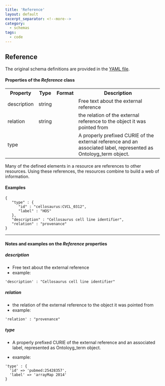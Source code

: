 ```yaml
---
title: 'Reference'
layout: default
excerpt_separator: <!--more-->
category:
  - schemas
tags:
  - code
---
```

## Reference

The original schema definitions are provided in the [YAML file](https://github.com/ga4gh-schemablocks/blocks/blob/master/src/yaml/reference.yaml).

<!--more-->

<h4>Properties of the <i>Reference</i> class</h4>

<table>
  <tr>
    <th>Property</th>
    <th>Type</th>
    <th>Format</th>
    <th>Description</th>
  </tr>
  <tr>
    <td>description</td>
    <td>string</td>
    <td></td>
    <td>Free text about the external reference</td>
  </tr>
  <tr>
    <td>relation</td>
    <td>string</td>
    <td></td>
    <td>the relation of the external reference to the object it was pointed from</td>
  </tr>
  <tr>
    <td>type</td>
    <td></td>
    <td></td>
    <td>A properly prefixed CURIE of the external reference and an associated label,
represented as Ontoloyg_term object.
</td>
  </tr>

</table>Many of the defined elements in a resource are references to other resources.
Using these references, the resources combine to build a web of information.



#### Examples

```
{
   "type" : {
      "id" : "cellosaurus:CVCL_0312",
      "label" : "HOS"
   },
   "description" : "Cellosaurus cell line identifier",
   "relation" : "provenance"
}
```
--------------------------------------------------------------------------------

<h4>Notes and examples on the <i>Reference</i> properties</h4>

##### description

* Free text about the external reference  
* example:  

```
'description' : "Cellosaurus cell line identifier"
```

##### relation

* the relation of the external reference to the object it was pointed from  
* example:  

```
'relation' : "provenance"
```

##### type

* A properly prefixed CURIE of the external reference and an associated label,
represented as Ontoloyg_term object.
  
* example:  

```
'type' : {
  'id' => 'pubmed:25428357',
  'label' => 'arrayMap 2014'
}
```

